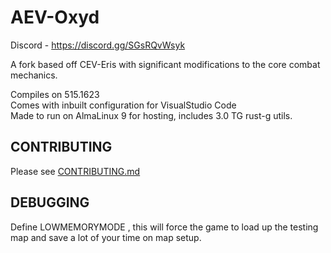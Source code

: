 #  AEV-Oxyd
Discord - https://discord.gg/SGsRQvWsyk

A fork based off CEV-Eris with significant modifications to the core combat mechanics.

Compiles on 515.1623 <br>
Comes with inbuilt configuration for VisualStudio Code <br>
Made to run on AlmaLinux 9 for hosting, includes 3.0 TG rust-g utils. <br>

## CONTRIBUTING

Please see [CONTRIBUTING.md](CONTRIBUTING.md)

## DEBUGGING
Define LOWMEMORYMODE , this will force the game to load up the testing map and save a lot of your time on map setup.

